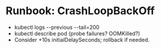 # Runbook: CrashLoopBackOff
- kubectl logs <pod> --previous --tail=200
- kubectl describe pod <pod> (probe failures? OOMKilled?)
- Consider +10s initialDelaySeconds; rollback if needed.
